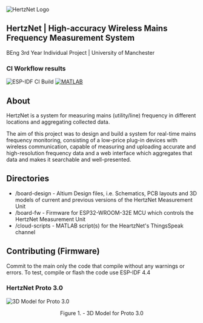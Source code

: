 ![HertzNet Logo](https://i.ibb.co/nDjV8Mm/Hertz-Net-Logo-blue-white.png)
## HertzNet | High-accuracy Wireless Mains Frequency Measurement System
BEng 3rd Year Individual Project | University of Manchester

### CI Workflow results

![ESP-IDF CI Build](https://github.com/karol-design/HertzNet/actions/workflows/esp-idf.yml/badge.svg) [![MATLAB](https://github.com/karol-design/HertzNet/actions/workflows/matlab.yml/badge.svg)](https://github.com/karol-design/HertzNet/actions/workflows/matlab.yml)


## About 
HertzNet is a system for measuring mains (utility/line) frequency in different locations and aggregating collected data.

The aim of this project was to design and build a system for real-time mains frequency monitoring,
consisting of a low-price plug-in devices with wireless communication, capable of measuring and
uploading accurate and high-resolution frequency data and a web interface which aggregates that
data and makes it searchable and well-presented. 

## Directories
- /board-design - Altium Design files, i.e. Schematics, PCB layouts and 3D models of current and previous versions of the HertzNet Measurement Unit
- /board-fw - Firmware for ESP32-WROOM-32E MCU which controls the HertzNet Measurement Unit
- /cloud-scripts - MATLAB script(s) for the HeartzNet's ThingsSpeak channel

## Contributing (Firmware)
Commit to the main only the code that compile without any warnings or errors.
To test, compile or flash the code use ESP-IDF 4.4

### HertzNet Proto 3.0
![3D Model for Proto 3.0 ](https://media.licdn.com/dms/image/v2/D4E22AQEgBaO1t34uLQ/feedshare-shrink_2048_1536/feedshare-shrink_2048_1536/0/1686078955866?e=1733961600&v=beta&t=h2UDcXQ_McMbzV3IVpuXrCgDkTPCk10d-FBV32_YIds)

<center>Figure 1. - 3D Model for Proto 3.0</center>
